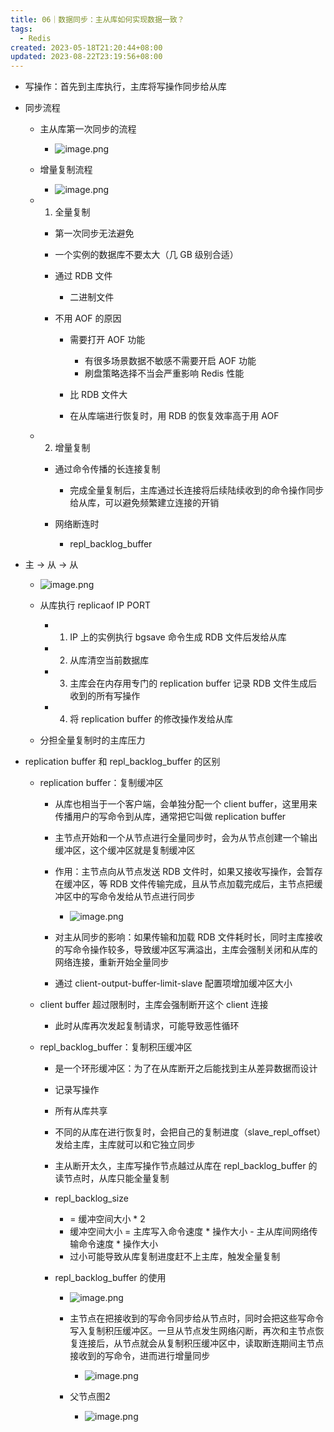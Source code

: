 ```yaml
---
title: 06｜数据同步：主从库如何实现数据一致？
tags:
  - Redis
created: 2023-05-18T21:20:44+08:00
updated: 2023-08-22T23:19:56+08:00
---
```


- 写操作：首先到主库执行，主库将写操作同步给从库
- 同步流程

  - 主从库第一次同步的流程
    - ![image.png](https://cdn.jsdelivr.net/gh/11ze/static/images/redis-06-1.png)

  - 增量复制流程
    - ![image.png](https://cdn.jsdelivr.net/gh/11ze/static/images/redis-06-2.png)

  - 1. 全量复制

      - 第一次同步无法避免
      - 一个实例的数据库不要太大（几 GB 级别合适）
      - 通过 RDB 文件

        - 二进制文件

    - 不用 AOF 的原因

      - 需要打开 AOF 功能

        - 有很多场景数据不敏感不需要开启 AOF 功能
        - 刷盘策略选择不当会严重影响 Redis 性能

      - 比 RDB 文件大
      - 在从库端进行恢复时，用 RDB 的恢复效率高于用 AOF

  - 2. 增量复制

      - 通过命令传播的长连接复制

        - 完成全量复制后，主库通过长连接将后续陆续收到的命令操作同步给从库，可以避免频繁建立连接的开销

    - 网络断连时

      - repl_backlog_buffer

- 主 -> 从 -> 从
  - ![image.png](https://cdn.jsdelivr.net/gh/11ze/static/images/redis-06-3.png)


  - 从库执行 replicaof IP PORT

    - 1. IP 上的实例执行 bgsave 命令生成 RDB 文件后发给从库
    - 2. 从库清空当前数据库
    - 3. 主库会在内存用专门的 replication buffer 记录 RDB 文件生成后收到的所有写操作
    - 4. 将 replication buffer 的修改操作发给从库

  - 分担全量复制时的主库压力

- replication buffer 和 repl_backlog_buffer 的区别

  - replication buffer：复制缓冲区

    - 从库也相当于一个客户端，会单独分配一个 client buffer，这里用来传播用户的写命令到从库，通常把它叫做 replication buffer
    - 主节点开始和一个从节点进行全量同步时，会为从节点创建一个输出缓冲区，这个缓冲区就是复制缓冲区
    - 作用：主节点向从节点发送 RDB 文件时，如果又接收写操作，会暂存在缓冲区，等 RDB 文件传输完成，且从节点加载完成后，主节点把缓冲区中的写命令发给从节点进行同步
      - ![image.png](https://cdn.jsdelivr.net/gh/11ze/static/images/redis-06-4.png)

    - 对主从同步的影响：如果传输和加载 RDB 文件耗时长，同时主库接收的写命令操作较多，导致缓冲区写满溢出，主库会强制关闭和从库的网络连接，重新开始全量同步
    - 通过 client-output-buffer-limit-slave 配置项增加缓冲区大小

  - client buffer 超过限制时，主库会强制断开这个 client 连接

    - 此时从库再次发起复制请求，可能导致恶性循环

  - repl_backlog_buffer：复制积压缓冲区

    - 是一个环形缓冲区：为了在从库断开之后能找到主从差异数据而设计
    - 记录写操作
    - 所有从库共享
    - 不同的从库在进行恢复时，会把自己的复制进度（slave_repl_offset）发给主库，主库就可以和它独立同步
    - 主从断开太久，主库写操作节点越过从库在 repl_backlog_buffer 的读节点时，从库只能全量复制
    - repl_backlog_size

      - = 缓冲空间大小 * 2
      - 缓冲空间大小 = 主库写入命令速度 * 操作大小 - 主从库间网络传输命令速度 * 操作大小
      - 过小可能导致从库复制进度赶不上主库，触发全量复制

    - repl_backlog_buffer 的使用
      - ![image.png](https://cdn.jsdelivr.net/gh/11ze/static/images/redis-06-5.png)


      - 主节点在把接收到的写命令同步给从节点时，同时会把这些写命令写入复制积压缓冲区。一旦从节点发生网络闪断，再次和主节点恢复连接后，从节点就会从复制积压缓冲区中，读取断连期间主节点接收到的写命令，进而进行增量同步
        - ![image.png](https://cdn.jsdelivr.net/gh/11ze/static/images/redis-06-6.png)

      - 父节点图2
        - ![image.png](https://cdn.jsdelivr.net/gh/11ze/static/images/redis-06-7.png)
